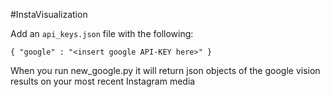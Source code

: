 #InstaVisualization




Add an `api_keys.json` file with the following:



`{
    "google" : "<insert google API-KEY here>"
}`



When you run new_google.py it will return json objects of the google vision results on your most recent Instagram media

